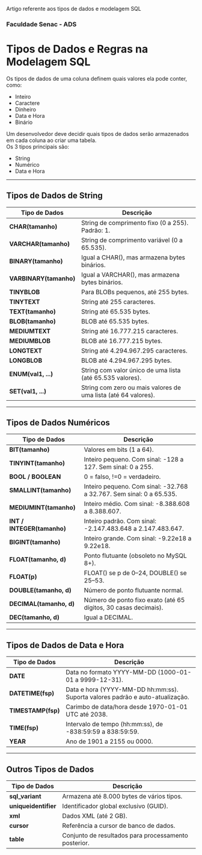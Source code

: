 
Artigo referente aos tipos de dados e modelagem SQL

### Faculdade Senac - ADS


# Tipos de Dados e Regras na Modelagem SQL

Os tipos de dados de uma coluna definem quais valores ela pode conter, como:

- Inteiro
- Caractere
- Dinheiro
- Data e Hora
- Binário

Um desenvolvedor deve decidir quais tipos de dados serão armazenados em cada coluna ao criar uma tabela.  
Os 3 tipos principais são:

- String
- Numérico
- Data e Hora

---

## Tipos de Dados de String

| Tipo de Dados       | Descrição |
|---------------------|-----------|
| **CHAR(tamanho)** | String de comprimento fixo (0 a 255). Padrão: 1. |
| **VARCHAR(tamanho)** | String de comprimento variável (0 a 65.535). |
| **BINARY(tamanho)** | Igual a CHAR(), mas armazena bytes binários. |
| **VARBINARY(tamanho)** | Igual a VARCHAR(), mas armazena bytes binários. |
| **TINYBLOB** | Para BLOBs pequenos, até 255 bytes. |
| **TINYTEXT** | String até 255 caracteres. |
| **TEXT(tamanho)** | String até 65.535 bytes. |
| **BLOB(tamanho)** | BLOB até 65.535 bytes. |
| **MEDIUMTEXT** | String até 16.777.215 caracteres. |
| **MEDIUMBLOB** | BLOB até 16.777.215 bytes. |
| **LONGTEXT** | String até 4.294.967.295 caracteres. |
| **LONGBLOB** | BLOB até 4.294.967.295 bytes. |
| **ENUM(val1, ...)** | String com valor único de uma lista (até 65.535 valores). |
| **SET(val1, ...)** | String com zero ou mais valores de uma lista (até 64 valores). |

---

## Tipos de Dados Numéricos

| Tipo de Dados       | Descrição |
|---------------------|-----------|
| **BIT(tamanho)** | Valores em bits (1 a 64). |
| **TINYINT(tamanho)** | Inteiro pequeno. Com sinal: -128 a 127. Sem sinal: 0 a 255. |
| **BOOL / BOOLEAN** | 0 = falso, !=0 = verdadeiro. |
| **SMALLINT(tamanho)** | Inteiro pequeno. Com sinal: -32.768 a 32.767. Sem sinal: 0 a 65.535. |
| **MEDIUMINT(tamanho)** | Inteiro médio. Com sinal: -8.388.608 a 8.388.607. |
| **INT / INTEGER(tamanho)** | Inteiro padrão. Com sinal: -2.147.483.648 a 2.147.483.647. |
| **BIGINT(tamanho)** | Inteiro grande. Com sinal: -9.22e18 a 9.22e18. |
| **FLOAT(tamanho, d)** | Ponto flutuante (obsoleto no MySQL 8+). |
| **FLOAT(p)** | FLOAT() se p de 0–24, DOUBLE() se 25–53. |
| **DOUBLE(tamanho, d)** | Número de ponto flutuante normal. |
| **DECIMAL(tamanho, d)** | Número de ponto fixo exato (até 65 dígitos, 30 casas decimais). |
| **DEC(tamanho, d)** | Igual a DECIMAL. |

---

## Tipos de Dados de Data e Hora

| Tipo de Dados       | Descrição |
|---------------------|-----------|
| **DATE** | Data no formato YYYY-MM-DD (1000-01-01 a 9999-12-31). |
| **DATETIME(fsp)** | Data e hora (YYYY-MM-DD hh:mm:ss). Suporta valores padrão e auto-atualização. |
| **TIMESTAMP(fsp)** | Carimbo de data/hora desde 1970-01-01 UTC até 2038. |
| **TIME(fsp)** | Intervalo de tempo (hh:mm:ss), de -838:59:59 a 838:59:59. |
| **YEAR** | Ano de 1901 a 2155 ou 0000. |

---

## Outros Tipos de Dados

| Tipo de Dados       | Descrição |
|---------------------|-----------|
| **sql_variant** | Armazena até 8.000 bytes de vários tipos. |
| **uniqueidentifier** | Identificador global exclusivo (GUID). |
| **xml** | Dados XML (até 2 GB). |
| **cursor** | Referência a cursor de banco de dados. |
| **table** | Conjunto de resultados para processamento posterior. |

